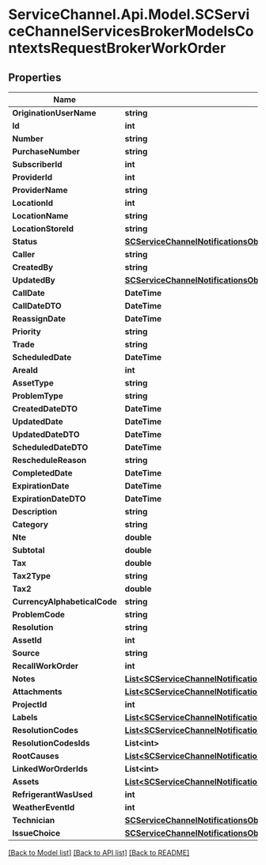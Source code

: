 # ServiceChannel.Api.Model.SCServiceChannelServicesBrokerModelsContextsRequestBrokerWorkOrder

## Properties

Name | Type | Description | Notes
------------ | ------------- | ------------- | -------------
**OriginationUserName** | **string** |  | [optional] 
**Id** | **int** |  | [optional] 
**Number** | **string** |  | [optional] 
**PurchaseNumber** | **string** |  | [optional] 
**SubscriberId** | **int** |  | [optional] 
**ProviderId** | **int** |  | [optional] 
**ProviderName** | **string** |  | [optional] 
**LocationId** | **int** |  | [optional] 
**LocationName** | **string** |  | [optional] 
**LocationStoreId** | **string** |  | [optional] 
**Status** | [**SCServiceChannelNotificationsObjectsWorkorderStatusDescriptor**](SCServiceChannelNotificationsObjectsWorkorderStatusDescriptor.md) |  | [optional] 
**Caller** | **string** |  | [optional] 
**CreatedBy** | **string** |  | [optional] 
**UpdatedBy** | [**SCServiceChannelNotificationsObjectsUser**](SCServiceChannelNotificationsObjectsUser.md) |  | [optional] 
**CallDate** | **DateTime** |  | [optional] 
**CallDateDTO** | **DateTime** |  | [optional] 
**ReassignDate** | **DateTime** |  | [optional] 
**Priority** | **string** |  | [optional] 
**Trade** | **string** |  | [optional] 
**ScheduledDate** | **DateTime** |  | [optional] 
**AreaId** | **int** |  | [optional] 
**AssetType** | **string** |  | [optional] 
**ProblemType** | **string** |  | [optional] 
**CreatedDateDTO** | **DateTime** |  | [optional] 
**UpdatedDate** | **DateTime** |  | [optional] 
**UpdatedDateDTO** | **DateTime** |  | [optional] 
**ScheduledDateDTO** | **DateTime** |  | [optional] 
**RescheduleReason** | **string** |  | [optional] 
**CompletedDate** | **DateTime** |  | [optional] 
**ExpirationDate** | **DateTime** |  | [optional] 
**ExpirationDateDTO** | **DateTime** |  | [optional] 
**Description** | **string** |  | [optional] 
**Category** | **string** |  | [optional] 
**Nte** | **double** |  | [optional] 
**Subtotal** | **double** |  | [optional] 
**Tax** | **double** |  | [optional] 
**Tax2Type** | **string** |  | [optional] 
**Tax2** | **double** |  | [optional] 
**CurrencyAlphabeticalCode** | **string** |  | [optional] 
**ProblemCode** | **string** |  | [optional] 
**Resolution** | **string** |  | [optional] 
**AssetId** | **int** |  | [optional] 
**Source** | **string** |  | [optional] 
**RecallWorkOrder** | **int** |  | [optional] 
**Notes** | [**List&lt;SCServiceChannelNotificationsObjectsNote&gt;**](SCServiceChannelNotificationsObjectsNote.md) |  | [optional] 
**Attachments** | [**List&lt;SCServiceChannelNotificationsObjectsAttachment&gt;**](SCServiceChannelNotificationsObjectsAttachment.md) |  | [optional] 
**ProjectId** | **int** |  | [optional] 
**Labels** | [**List&lt;SCServiceChannelNotificationsObjectsLabel&gt;**](SCServiceChannelNotificationsObjectsLabel.md) |  | [optional] 
**ResolutionCodes** | [**List&lt;SCServiceChannelNotificationsObjectsResolutionCodesAndRootCause&gt;**](SCServiceChannelNotificationsObjectsResolutionCodesAndRootCause.md) |  | [optional] 
**ResolutionCodesIds** | **List&lt;int&gt;** |  | [optional] 
**RootCauses** | [**List&lt;SCServiceChannelNotificationsObjectsResolutionCodesAndRootCause&gt;**](SCServiceChannelNotificationsObjectsResolutionCodesAndRootCause.md) |  | [optional] 
**LinkedWorOrderIds** | **List&lt;int&gt;** |  | [optional] 
**Assets** | [**List&lt;SCServiceChannelNotificationsObjectsAsset&gt;**](SCServiceChannelNotificationsObjectsAsset.md) |  | [optional] 
**RefrigerantWasUsed** | **int** |  | [optional] 
**WeatherEventId** | **int** |  | [optional] 
**Technician** | [**SCServiceChannelNotificationsObjectsTechnician**](SCServiceChannelNotificationsObjectsTechnician.md) |  | [optional] 
**IssueChoice** | [**SCServiceChannelNotificationsObjectsIssueChoice**](SCServiceChannelNotificationsObjectsIssueChoice.md) |  | [optional] 

[[Back to Model list]](../README.md#documentation-for-models) [[Back to API list]](../README.md#documentation-for-api-endpoints) [[Back to README]](../README.md)

